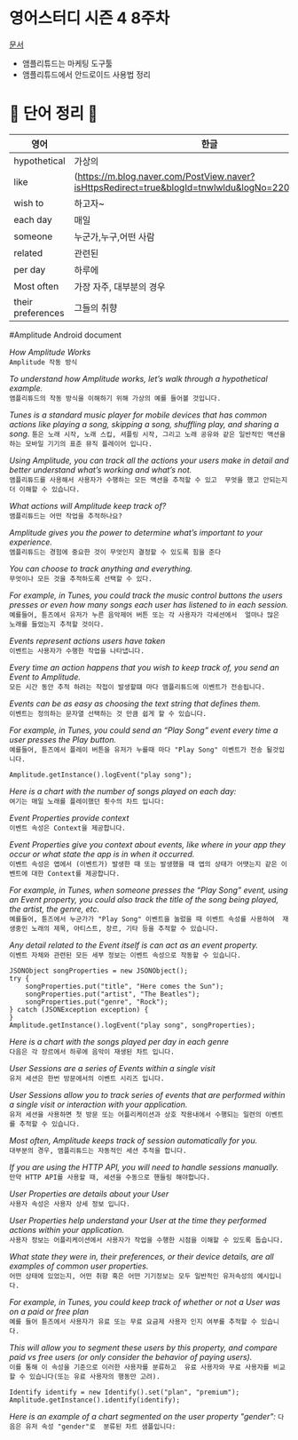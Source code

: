 # 영어스터디 시즌 4 8주차

[문서](https://developers.amplitude.com/docs)
   
- 앰플리튜드는 마케팅 도구툴 
- 앰플리튜드에서 안드로이드 사용법 정리    

# 📗 단어 정리 📘

|영어|한글|
|---|---|   
|hypothetical|가상의|
|like|(https://m.blog.naver.com/PostView.naver?isHttpsRedirect=true&blogId=tnwlwldu&logNo=220650045436)|
|wish to |하고자~|
|each day|매일|
|someone|누군가,누구,어떤 사람|
|related|관련된|
|per day|하루에|
|Most often|가장 자주, 대부분의 경우|
|their preferences|그들의 취향|

#Amplitude Android document      
   
_How Amplitude Works_   
`Amplitude 작동 방식`   
   
_To understand how Amplitude works, let’s walk through a hypothetical example._   
`앰플리튜드의 작동 방식을 이해하기 위해 가상의 예를 들어볼 것입니다.`   
   
_Tunes is a standard music player for mobile devices that has common actions like
playing a song, skipping a song, shuffling play, and sharing a song._
`튠은 노래 시작, 노래 스킵, 셔플링 시작, 그리고 노래 공유와 같은 일반적인 액션을 
하는 모바일 기기의 표준 뮤직 플레이어 입니다.`   
   
_Using Amplitude, you can track all the actions your users 
make in detail and better understand what’s working and what’s not._   
`앰플리튜드를 사용해서 사용자가 수행하는 모든 액션을 추적할 수 있고 
무엇을 했고 안되는지 더 이해할 수 있습니다.`   
   
_What actions will Amplitude keep track of?_   
`앰플리튜드는 어떤 작업을 추적하나요?`   
   
_Amplitude gives you the power to determine what’s important to your experience._   
`앰플리튜드는 경험에 중요한 것이 무엇인지 결정할 수 있도록 힘을 준다`   
   
_You can choose to track anything and everything._   
`무엇이나 모든 것을 추적하도록 선택할 수 있다.`   
   
_For example, in Tunes, you could track the music control buttons the 
    users presses or even how many songs each user has listened to in each session._   
`예를들어, 튠즈에서 유저가 누른 음악제어 버튼 또는 각 사용자가 각세션에서 
얼마나 많은 노래를 들었는지 추적할 것이다. `   
   
_Events represent actions users have taken_   
`이벤트는 사용자가 수행한 작업을 나타냅니다.`   
   
_Every time an action happens that you wish to keep track of, you send an Event to Amplitude._   
`모든 시간 동안 추적 하려는 작접이 발생할떄 마다 앰플리튜드에 이벤트가 전송됩니다.`   
   
_Events can be as easy as choosing the text string that defines them._   
`이벤트는 정의하는 문자열 선택하는 것 만큼 쉽게 할 수 있습니다.`   
   
_For example, in Tunes, you could send an “Play Song” 
event every time a user presses the Play button._   
`예를들어, 튠즈에서 플레이 버튼을 유저가 누를때 마다 "Play Song" 이벤트가 전송 될것입니다.`   
   
```
Amplitude.getInstance().logEvent("play song");
```
   
_Here is a chart with the number of songs played on each day:_     
`여기는 매일 노래를 플레이했던 횟수의 차트 입니다:`   
   
_Event Properties provide context_   
`이벤트 속성은 Context을 제공합니다.`   
   
_Event Properties give you context about events,
like where in your app they occur or what state the app is in when it occurred._   
`이벤트 속성은 앱에서 (이벤트가) 발생한 때 또는 발생했을 때 앱의 상태가 어땟는지 같은 이벤트에 대한
Context를 제공합니다.`   
   
_For example, in Tunes, when someone presses
the “Play Song” event, using an Event property, 
you could also track the title of the song being played, 
the artist, the genre, etc._   
`예를들어, 튠즈에서 누군가가 "Play Song" 이벤트을 눌렀을 때 이벤트 속성를 사용하여 
재생중인 노래의 제목, 아티스트, 장르, 기타 등을 추적할 수 있습니다.`   

_Any detail related to the Event itself is can act as an event property._   
`이벤트 자체와 관련된 모든 세부 정보는 이벤트 속성으로 작동할 수 있습니다.`   
   
```
JSONObject songProperties = new JSONObject();
try {
    songProperties.put("title", "Here comes the Sun");
    songProperties.put("artist", "The Beatles");
    songProperties.put("genre", "Rock");
} catch (JSONException exception) {
}
Amplitude.getInstance().logEvent("play song", songProperties);
```

_Here is a chart with the songs played per day in each genre_   
`다음은 각 장르에서 하루에 음악이 재생된 차트 입니다.`  
   
_User Sessions are a series of Events within a single visit_   
`유저 세션은 한번 방문에서의 이벤트 시리즈 입니다.`   
   
_User Sessions allow you to track series of events that
are performed within a single visit or interaction with your application._   
`유저 세션을 사용하면 첫 방문 또는 어플리케이션과 상호 작용내에서 수행되는 일련의 이벤트를 추적할 수 있습니다.`   
   
_Most often, Amplitude keeps track of session automatically for you._   
`대부분의 경우, 앰플리튜드는 자동적인 세션 추적을 합니다.`   
   
_If you are using the HTTP API, you will need to handle sessions manually._   
`만약 HTTP API를 사용할 때, 세션을 수동으로 핸들링 해야합니다.`   
   
_User Properties are details about your User_   
`사용자 속성은 사용자 상세 정보 입니다.`   
   
_User Properties help understand your
User at the time they performed actions within your application._   
`사용자 정보는 어플리케이션에서 사용자가 작업을 수행한 시점을 이해할 수 있도록 돕습니다.`    
   
_What state they were in,
their preferences, or their device details, are all examples of common user properties._   
`어떤 상태에 있었는지, 어떤 취향 혹은 어떤 기기정보는 모두 일반적인 유저속성의 예시입니다.`   
   
_For example, in Tunes, you could keep track of
whether or not a User was on a paid or free plan_   
`예를 들어 튠즈에서 사용자가 유료 또는 무료 요금제 사용자 인지 여부를 추적할 수 있습니다.`   
   
_This will allow you to segment these users by this property, 
and compare paid vs free users (or only consider the behavior of paying users)._   
`이를 통해 이 속성을 기준으로 이러한 사용자를 분류하고 
유료 사용자와 무료 사용자를 비교할 수 있습니다(또는 유료 사용자의 행동만 고려).`

```
Identify identify = new Identify().set("plan", "premium");
Amplitude.getInstance().identify(identify);
```

_Here is an example of a chart segmented on the user property "gender":_
`다음은 유저 속성 "gender"로  분류된 차트 샘플입니다: `